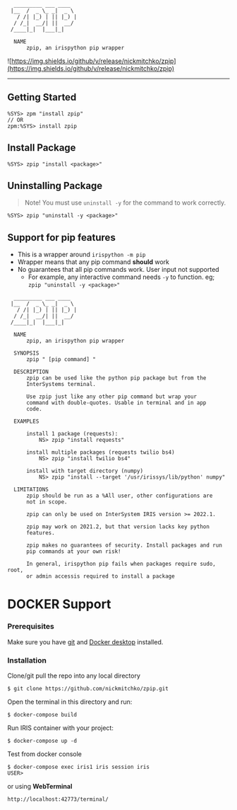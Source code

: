 ```
  _________ ___ ____  
 |__  /  _ \_ _|  _ \ 
   / /| |_) | || |_) |  
  / /_|  __/| ||  __/ 
 /____|_|  |___|_|    

  NAME
      zpip, an irispython pip wrapper
```


![https://img.shields.io/github/v/release/nickmitchko/zpip](https://img.shields.io/github/v/release/nickmitchko/zpip)

---

## Getting Started

```cos
%SYS> zpm "install zpip"
// OR
zpm:%SYS> install zpip
```

## Install Package

```cos
%SYS> zpip "install <package>"
```

## Uninstalling Package

> Note! You must use `uninstall -y` for the command to work correctly.

```
%SYS> zpip "uninstall -y <package>"
```


## Support for pip features

* This is a wrapper around `irispython -m pip`
* Wrapper means that any pip command **should** work
* No guarantees that all pip commands work. User input not supported
  * For example, any interactive command needs `-y` to function. eg;<br> `zpip "uninstall -y <package>"`


```
  _________ ___ ____  
 |__  /  _ \_ _|  _ \ 
   / /| |_) | || |_) |  
  / /_|  __/| ||  __/ 
 /____|_|  |___|_|    

  NAME
      zpip, an irispython pip wrapper

  SYNOPSIS
      zpip " [pip command] "

  DESCRIPTION
      zpip can be used like the python pip package but from the
      InterSystems terminal. 
      
      Use zpip just like any other pip command but wrap your 
      command with double-quotes. Usable in terminal and in app
      code.

  EXAMPLES
      
      install 1 package (requests): 
          NS> zpip "install requests"
      
      install multiple packages (requests twilio bs4)
          NS> zpip "install twilio bs4"
      
      install with target directory (numpy)
          NS> zpip "install --target '/usr/irissys/lib/python' numpy"

  LIMITATIONS
      zpip should be run as a %All user, other configurations are
      not in scope.

      zpip can only be used on InterSystem IRIS version >= 2022.1.

      zpip may work on 2021.2, but that version lacks key python
      features.

      zpip makes no guarantees of security. Install packages and run
      pip commands at your own risk!

      In general, irispython pip fails when packages require sudo, root, 
      or admin accessis required to install a package
```

# DOCKER Support
### Prerequisites   
Make sure you have [git](https://git-scm.com/book/en/v2/Getting-Started-Installing-Git) and [Docker desktop](https://www.docker.com/products/docker-desktop) installed.    
### Installation    
Clone/git pull the repo into any local directory
```
$ git clone https://github.com/nickmitchko/zpip.git
```
Open the terminal in this directory and run:
```
$ docker-compose build
```
Run IRIS container with your project:
```
$ docker-compose up -d
```
Test from docker console
```
$ docker-compose exec iris1 iris session iris
USER>
```
or using **WebTerminal**
```
http://localhost:42773/terminal/
```